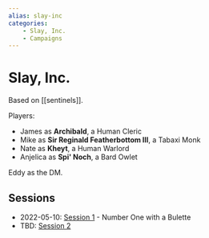 ```yaml
---
alias: slay-inc
categories:
    - Slay, Inc.
    - Campaigns
---
```

# Slay, Inc.

Based on [[sentinels]].

Players:

- James as **Archibald**, a Human Cleric
- Mike as **Sir Reginald Featherbottom III**, a Tabaxi Monk
- Nate as **Kheyt**, a Human Warlord
- Anjelica as **Spi' Noch**, a Bard Owlet

Eddy as the DM.

## Sessions

- 2022-05-10: [Session 1](sessions/session-1.md) - Number One with a Bulette
- TBD: [Session 2](sessions/session-2.md)
